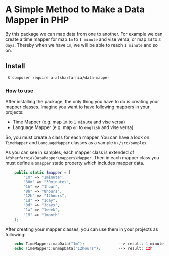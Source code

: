 # A Simple Method to Make a Data Mapper in PHP
By this package we can map data from one to another. For example we can create a time mapper for map `1m` to `1 minute` and vise versa, or map `3d` to `3 days`. Thereby when we have `1m`, we will be able to reach `1 minute` and so on.

## Install
 ```
  $ composer require a-afsharfarnia/data-mapper
 ```

### How to use 
After installing the package, the only thing you have to do is creating your mapper classes. Imagine you want to have following mappers in your projects:

- Time Mapper (e.g. map `1m` to `1 minute` and vise versa)
- Language Mapper (e.g. map `en` to `english` and vise versa)

So, you must create a class for each mapper. You can have a look on `TimeMapper` and `LanguageMapper` classes as a sample in `/src/samples`.

As you can see in samples, each mapper class is extended of `Afsharfarnia\DataMapper\mappers\Mapper`. Then in each mapper class you must define a `$mapper` static property which includes mapper data.

``` php
    public static $mapper = [
        "1m" => "1minute",
        "30m" => "30minutes",
        "1h" => "1hour",
        "8h" => "8hours",
        "12h" => "12hours",
        "1d" => "1day",
        "3d" => "3days",
        "1w" => "1week",
        "1M" => "1month"
    ];
```

After creating your mapper classes, you can use them in your projects as following:
```php
    echo TimeMapper::mapData("1m");               --> result: 1 minute   (to map)
    echo TimeMapper::unmapData("12hours");        --> result: 12h        (to unmap)
```
